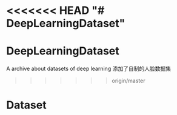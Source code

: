 <<<<<<< HEAD
"# DeepLearningDataset" 
=======
# DeepLearningDataset
A archive about datasets of deep learning
添加了自制的人脸数据集
>>>>>>> origin/master
# Dataset
